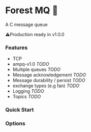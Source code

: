 # Forest MQ 🌲
A C message queue

⚠️Production ready in v1.0.0

### Features
- TCP
- ampq-v1.0 *TODO*
- Multiple queues *TODO*
- Message acknowledgement *TODO*
- Message durability / persist *TODO*
- exchange types (e.g fan) *TODO*
- Logging *TODO*
- Topics *TODO*

### Quick Start


### Options



